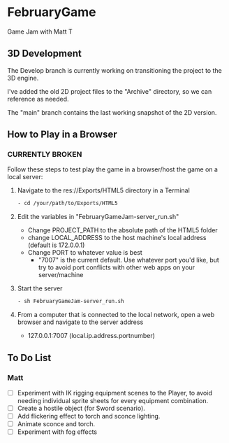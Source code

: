 # FebruaryGame
Game Jam with Matt T

## 3D Development
The Develop branch is currently working on transitioning the project to the 3D engine. 

I've added the old 2D project files to the "Archive" directory, so we can reference as needed. 

The "main" branch contains the last working snapshot of the 2D version.

## How to Play in a Browser
### CURRENTLY BROKEN
Follow these steps to test play the game in a browser/host the game on a local server:
1. Navigate to the res://Exports/HTML5 directory in a Terminal
	```bash
	- cd /your/path/to/Exports/HTML5
	```
2. Edit the variables in "FebruaryGameJam-server_run.sh"
	- Change PROJECT_PATH to the absolute path of the HTML5 folder
	- change LOCAL_ADDRESS to the host machine's local address (default is 172.0.0.1)
	- Change PORT to whatever value is best
		- "7007" is the current default. Use whatever port you'd like, but try to avoid port conflicts with other web apps on your server/machine

3. Start the server
	```bash
	- sh FebruaryGameJam-server_run.sh
	```
4. From a computer that is connected to the local network, open a web browser and navigate to the server address
	- 127.0.0.1:7007 (local.ip.address.portnumber)

## To Do List
### Matt
- [ ] Experiment with IK rigging equipment scenes to the Player, to avoid needing individual sprite sheets for every equipment combination. 
- [ ] Create a hostile object (for Sword scenario).
- [ ] Add flickering effect to torch and sconce lighting.
- [ ] Animate sconce and torch.
- [ ] Experiment with fog effects
